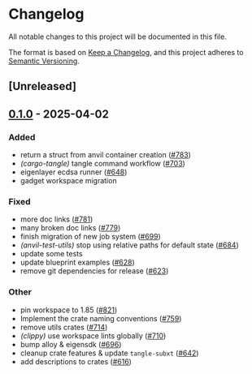 # Changelog

All notable changes to this project will be documented in this file.

The format is based on [Keep a Changelog](https://keepachangelog.com/en/1.0.0/),
and this project adheres to [Semantic Versioning](https://semver.org/spec/v2.0.0.html).

## [Unreleased]

## [0.1.0](https://github.com/tangle-network/blueprint/releases/tag/blueprint-client-eigenlayer-v0.1.0) - 2025-04-02

### Added

- return a struct from anvil container creation ([#783](https://github.com/tangle-network/blueprint/pull/783))
- *(cargo-tangle)* tangle command workflow  ([#703](https://github.com/tangle-network/blueprint/pull/703))
- eigenlayer ecdsa runner ([#648](https://github.com/tangle-network/blueprint/pull/648))
- gadget workspace migration

### Fixed

- more doc links ([#781](https://github.com/tangle-network/blueprint/pull/781))
- many broken doc links ([#779](https://github.com/tangle-network/blueprint/pull/779))
- finish migration of new job system ([#699](https://github.com/tangle-network/blueprint/pull/699))
- *(anvil-test-utils)* stop using relative paths for default state ([#684](https://github.com/tangle-network/blueprint/pull/684))
- update some tests
- update blueprint examples ([#628](https://github.com/tangle-network/blueprint/pull/628))
- remove git dependencies for release ([#623](https://github.com/tangle-network/blueprint/pull/623))

### Other

- pin workspace to 1.85 ([#821](https://github.com/tangle-network/blueprint/pull/821))
- Implement the crate naming conventions ([#759](https://github.com/tangle-network/blueprint/pull/759))
- remove utils crates ([#714](https://github.com/tangle-network/blueprint/pull/714))
- *(clippy)* use workspace lints globally ([#710](https://github.com/tangle-network/blueprint/pull/710))
- bump alloy & eigensdk ([#696](https://github.com/tangle-network/blueprint/pull/696))
- cleanup crate features & update `tangle-subxt` ([#642](https://github.com/tangle-network/blueprint/pull/642))
- add descriptions to crates ([#616](https://github.com/tangle-network/blueprint/pull/616))

